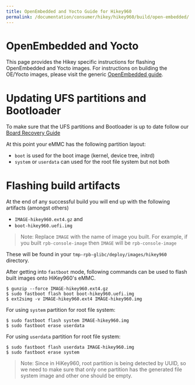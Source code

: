```yaml
---
title: OpenEmbedded and Yocto Guide for Hikey960
permalink: /documentation/consumer/hikey/hikey960/build/open-embedded/
---
```


# OpenEmbedded and Yocto

This page provides the Hikey specific instructions for flashing OpenEmbedded and Yocto images. For instructions on building
the OE/Yocto images, please visit the generic [OpenEmbedded guide](../../../guides/open_embedded/).

# Updating UFS partitions and Bootloader

To make sure that the UFS partitions and Bootloader is up to date follow our [Board Recovery Guide](../installation/board-recovery/)

At this point your eMMC has the following partition layout:

* `boot` is used for the boot image (kernel, device tree, initrd)
* `system` or `userdata` can used for the root file system but not both

# Flashing build artifacts

At the end of any successful build you will end up with the following artifacts (amongst others)
* `IMAGE-hikey960.ext4.gz` and
* `boot-hikey960.uefi.img`

> Note: Replace `IMAGE` with the name of image you built. For example, if you built `rpb-console-image` then `IMAGE` will
be `rpb-console-image`

These will be found in your `tmp-rpb-glibc/deploy/images/hikey960` directory.

After getting into `fastboot` mode, following commands can be used to flash built images onto HiKey960's eMMC.

```shell
$ gunzip --force IMAGE-hikey960.ext4.gz
$ sudo fastboot flash boot boot-hikey960.uefi.img
$ ext2simg -v IMAGE-hikey960.ext4 IMAGE-hikey960.img
```

For using `system` partition for root file system:

```shell
$ sudo fastboot flash system IMAGE-hikey960.img
$ sudo fastboot erase userdata
```

For using `userdata` partition for root file system:

```shell
$ sudo fastboot flash userdata IMAGE-hikey960.img
$ sudo fastboot erase system
```

> Note: Since in HiKey960, root partition is being detected by UUID, so we
>       need to make sure that only one partition has the generated
>       file system image and other one should be empty.
